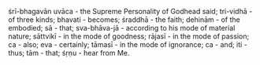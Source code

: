 śrī-bhagavān uvāca - the Supreme Personality of Godhead said; tri-vidhā - of three kinds; bhavati - becomes; śraddhā - the faith; dehinām - of the embodied; sā - that; sva-bhāva-jā - according to his mode of material nature; sāttvikī - in the mode of goodness; rājasī - in the mode of passion; ca - also; eva - certainly; tāmasī - in the mode of ignorance; ca - and; iti - thus; tām - that; śṛṇu - hear from Me.